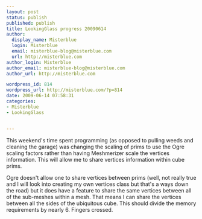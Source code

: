 ```yaml
---
layout: post
status: publish
published: publish
title: LookingGlass progress 20090614
author:
  display_name: Misterblue
  login: Misterblue
  email: misterblue-blog@misterblue.com
  url: http://misterblue.com
author_login: Misterblue
author_email: misterblue-blog@misterblue.com
author_url: http://misterblue.com

wordpress_id: 814
wordpress_url: http://misterblue.com/?p=814
date: 2009-06-14 07:58:31
categories:
- Misterblue
- LookingGlass


---
```

This weekend's time spent programming (as opposed to pulling weeds and cleaning the garage) was changing the scaling of prims to use the Ogre scaling factors rather than having Meshmerizer scale the vertices information. This will allow me to share vertices information within cube prims. 

Ogre doesn't allow one to share vertices between prims (well, not really true and I will look into creating my own vertices class but that's a ways down the road) but it does have a feature to share the same vertices between all of the sub-meshes within a mesh. That means I can share the vertices between all the sides of the ubiquitous cube. This should divide the memory requirements by nearly 6. Fingers crossed.
